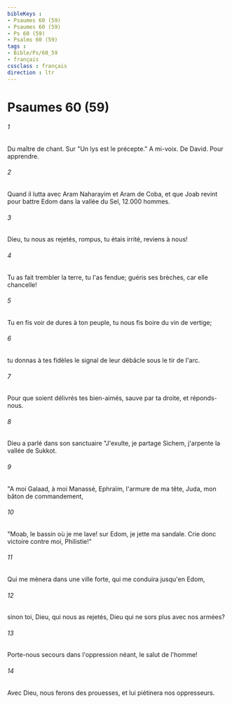 ```yaml
---
bibleKeys : 
- Psaumes 60 (59)
- Psaumes 60 (59)
- Ps 60 (59)
- Psalms 60 (59)
tags : 
- Bible/Ps/60_59
- français
cssclass : français
direction : ltr
---
```


# Psaumes 60 (59)

###### 1
Du maître de chant. Sur "Un lys est le précepte." A mi-voix. De David. Pour apprendre.
###### 2
Quand il lutta avec Aram Naharayim et Aram de Coba, et que Joab revint pour battre Edom dans la vallée du Sel, 12.000 hommes.
###### 3
Dieu, tu nous as rejetés, rompus, tu étais irrité, reviens à nous!
###### 4
Tu as fait trembler la terre, tu l'as fendue; guéris ses brèches, car elle chancelle!
###### 5
Tu en fis voir de dures à ton peuple, tu nous fis boire du vin de vertige;
###### 6
tu donnas à tes fidèles le signal de leur débâcle sous le tir de l'arc.
###### 7
Pour que soient délivrés tes bien-aimés, sauve par ta droite, et réponds-nous.
###### 8
Dieu a parlé dans son sanctuaire "J'exulte, je partage Sichem, j'arpente la vallée de Sukkot.
###### 9
"A moi Galaad, à moi Manassé, Ephraïm, l'armure de ma tête, Juda, mon bâton de commandement,
###### 10
"Moab, le bassin où je me lave! sur Edom, je jette ma sandale. Crie donc victoire contre moi, Philistie!"
###### 11
Qui me mènera dans une ville forte, qui me conduira jusqu'en Edom,
###### 12
sinon toi, Dieu, qui nous as rejetés, Dieu qui ne sors plus avec nos armées?
###### 13
Porte-nous secours dans l'oppression néant, le salut de l'homme!
###### 14
Avec Dieu, nous ferons des prouesses, et lui piétinera nos oppresseurs.
